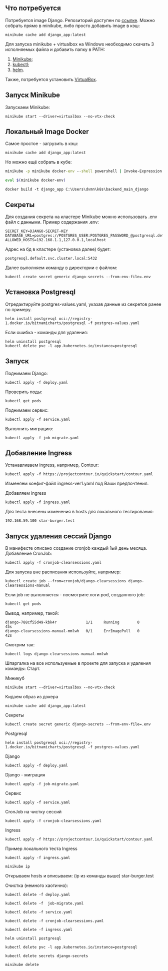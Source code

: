 ## Что потребуется

Потребуется image Django. Репозиторий доступен по [ссылке](https://github.com/devmanorg/k8s-test-django).
Можно собрать прямо в minikube, либо просто добавить image в кэш: 
```
minikube cache add django_app:latest
```

Для запуска minikube + virtualbox на Windows необходимо скачать 3 исполняемых файла и добавить папку в PATH:
1. [Minikube](https://kubernetes.io/ru/docs/tasks/tools/install-minikube/);
2. [kubectl](https://kubernetes.io/ru/docs/tasks/tools/install-kubectl/);
3. [helm](https://github.com/helm/helm/releases/latest).

Также, потребуется установить [VirtualBox](https://www.virtualbox.org/wiki/Downloads).

## Запуск Minikube

Запускаем Minikube:
```
minikube start --driver=virtualbox --no-vtx-check
```

## Локальный Image Docker

Самое простое - загрузить в кэш:

```
minikube cache add django_app:latest
```

Но можно ещё собрать в кубе:

```cmd
minikube -p minikube docker-env --shell powershell | Invoke-Expression
```

```bash
eval $(minikube docker-env)
```

```
docker build -t django_app C:\Users\dvmn\k8s\backend_main_django
```

## Секреты
Для создания секрета на кластере Minikube можно использовать .env файл с данными.
Пример содержания .env:
```
SECRET_KEY=DJANGO-SECRET-KEY
DATABASE_URL=postgres://POSTGRES_USER:POSTGRES_PASSWORD_@postgresql.default.svc.cluster.local:5432/POSTGRES
ALLOWED_HOSTS=192.168.1.1,127.0.0.1,localhost
```

Адрес на бд в кластере (установка далее) будет:
```
postgresql.default.svc.cluster.local:5432
```

Далее выполняем команду в директории с файлом:
```
kubectl create secret generic django-secrets --from-env-file=.env
```


## Установка Postgresql
Отредактируйте postgres-values.yaml, указав данные из секретов ранее по примеру.
```
helm install postgresql oci://registry-1.docker.io/bitnamicharts/postgresql -f postgres-values.yaml
```

Если ошибка - команды для удаления:
```
helm uninstall postgresql
kubectl delete pvc -l app.kubernetes.io/instance=postgresql
```

## Запуск

Поднимаем Django:
```
kubectl apply -f deploy.yaml
```

Проверить поды:
```
kubectl get pods
```

Поднимаем сервис:
```
kubectl apply -f service.yaml
```

Выполнить миграцию:
```
kubectl apply -f job-migrate.yaml
```


## Добавление Ingress

Устанавливаем ingress, например, Contour:
```
kubectl apply -f https://projectcontour.io/quickstart/contour.yaml
```
Изменяем конфиг-файл ingress-ver1.yaml под Ваши предпочтения.

Добавляем ingress
```
kubectl apply -f ingress.yaml
```

Для теста внесены изменения в hosts для локального тестирования:
```
192.168.59.100 star-burger.test
```

## Запуск удаления сессий Django
В манифесте описано создание cronjob каждый 1ый день месяца.
Добавление CronJob:
```
kubectl apply -f cronjob-clearsessions.yaml
```

Для запуска вне расписания используйте, например:
```
kubectl create job --from=cronjob/django-clearsessions django-clearsessions-manual
```

Если job не выполняется - посмотрите логи pod, созданного job:
```
kubectl get pods
```
Вывод, например, такой:
```
django-788cf55d49-kbk4r             1/1     Running        0          45s
django-clearsessions-manual-mmlwh   0/1     ErrImagePull   0          42s
```
Смотрим так:
```
kubectl logs django-clearsessions-manual-mmlwh
```

Шпаргалка на все используемые в проекте для запуска и удаления команды:
Старт.

Миникуб
```
minikube start --driver=virtualbox --no-vtx-check
```
Кидаем образ из докера
```
minikube cache add django_app:latest
```
Секреты
```
kubectl create secret generic django-secrets --from-env-file=.env
```
Postgresql
```
helm install postgresql oci://registry-1.docker.io/bitnamicharts/postgresql -f postgres-values.yaml
```
Django
```
kubectl apply -f deploy.yaml
```
Django - миграция
```
kubectl apply -f job-migrate.yaml
```
Сервис
```
kubectl apply -f service.yaml
```
CronJob на чистку сессий 
```
kubectl apply -f cronjob-clearsessions.yaml
```
Ingress
```
kubectl apply -f https://projectcontour.io/quickstart/contour.yaml
```
Пример локального теста Ingress
```
kubectl apply -f ingress.yaml
```
```
minikube ip
```
Открываем hosts и вписываем:
(ip из команды выше) star-burger.test

Очистка (немного хаотично):
```
kubectl delete -f deploy.yaml
```
```
kubectl delete -f  job-migrate.yaml
```
```
kubectl delete -f service.yaml
```
```
kubectl delete -f cronjob-clearsessions.yaml
```
```
kubectl delete -f ingress.yaml
```
```
helm uninstall postgresql
```
```
kubectl delete pvc -l app.kubernetes.io/instance=postgresql
```
```
kubectl delete secrets django-secrets
```
```
minikube delete
```